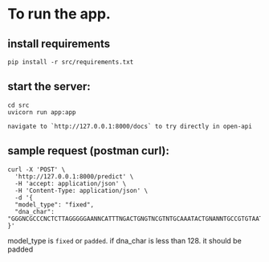
# To run the app.

## install requirements
```
pip install -r src/requirements.txt
```

## start the server:
```
cd src
uvicorn run app:app

navigate to `http://127.0.0.1:8000/docs` to try directly in open-api
```


## sample request (postman curl):
```curl
curl -X 'POST' \
  'http://127.0.0.1:8000/predict' \
  -H 'accept: application/json' \
  -H 'Content-Type: application/json' \
  -d '{
  "model_type": "fixed",
  "dna_char": "GGGNCGCCCNCTCTTAGGGGGAANNCATTTNGACTGNGTNCGTNTGCAAATACTGNANNTGCCGTGTAATTATNNCGNTACTGTTNNGCNCCACNGCCCAGNAGNTGAGNG"
}'
```

model_type is `fixed` or `padded`. if dna_char is less than 128. it should be padded